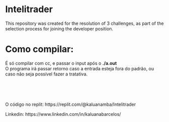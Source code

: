 # Intelitrader
This repository was created for the resolution of 3 challenges, as part of the selection process for joining the developer position.

<h1>Como compilar: </h1>
<p>É só compilar com cc, e passar o input após o <strong>./a.out</strong><br>
O programa irá passar retorno caso a entrada esteja fora do padrão, ou caso não seja possível fazer a tratativa.</br></p>
<p><br><br><br>
<p>
O código no replit: https://replit.com/@kaluanamba/Intelitrader
</p>
<p>
Linkedin: https://www.linkedin.com/in/kaluanabarcelos/
</p>
